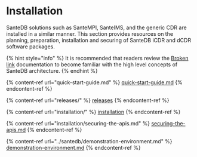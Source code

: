 # Installation

SanteDB solutions such as SanteMPI, SanteIMS, and the generic CDR are installed in a similar manner. This section provides resources on the planning, preparation, installation and securing of SanteDB iCDR and dCDR software packages.

{% hint style="info" %}
It is recommended that readers review the [Broken link](broken-reference "mention") documentation to become familiar with the high level concepts of SanteDB architecture.
{% endhint %}

{% content-ref url="quick-start-guide.md" %}
[quick-start-guide.md](quick-start-guide.md)
{% endcontent-ref %}

{% content-ref url="releases/" %}
[releases](releases/)
{% endcontent-ref %}

{% content-ref url="installation/" %}
[installation](installation/)
{% endcontent-ref %}

{% content-ref url="installation/securing-the-apis.md" %}
[securing-the-apis.md](installation/securing-the-apis.md)
{% endcontent-ref %}

{% content-ref url="../santedb/demonstration-environment.md" %}
[demonstration-environment.md](../santedb/demonstration-environment.md)
{% endcontent-ref %}
